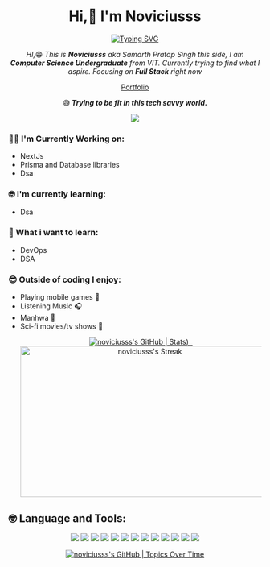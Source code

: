 <h1 align="center">Hi,👋 I'm Noviciusss</h1>
<p align="center">
  <a href="https://git.io/typing-svg"><img src="https://readme-typing-svg.demolab.com?font=Fira+Code&weight=100&pause=1000&center=true&vCenter=true&random=true&height=60&lines=Aspiring+AI+and+ML+engineer;Diving+into+Full+Stack;Computer+Science+Undergraduate;Knowledge+Hungry" alt="Typing SVG" /></a>
</p>
<p align="center">
  <em>
  HI,</em>😁<em> This is <b>Noviciusss</b> aka Samarth Pratap Singh this side, I am <b> Computer Science Undergraduate</b> from VIT. Currently trying to find what I aspire. Focusing on <b>Full Stack</b> right now
  </em>
  </p>
<p align="center">
    <a href="https://noviciusss.github.io/portfolio/" styles="text-decoration :None">Portfolio</a>
</p>
<p align="center">
  😅<em><b> Trying to be fit in this tech savvy world.</b></em>
</p>
<p align="center">
  <a href="https://github.com/noviciusss/github-profile-views-counter">
    <img src="https://komarev.com/ghpvc/?username=noviciusss&style=for-the-badge">
  </a>
</p>

### :technologist: I'm Currently Working on:


- NextJs
- Prisma and Database libraries 
-  Dsa 
### :nerd_face: I'm currently learning:

- Dsa


### 🤔  What i want to learn:
- DevOps
- DSA 
### 😎 Outside of coding I enjoy:

- Playing mobile games 📱
- Listening Music 🎧
- Manhwa 📖
- Sci-fi movies/tv shows :vulcan_salute:
  <p align="center">
  <a href="https://quine.sh?utm_source=widgets&utm_campaign=noviciusss">
    <img src="https://stats.quine.sh/noviciusss/github?theme=dark" alt="noviciusss's GitHub | Stats">)&nbsp;&nbsp;
   <img alt="noviciusss's Streak" src="https://github-readme-streak-stats.herokuapp.com/?user=noviciusss&amp;theme=vue-dark&amp;hide_border=true" width="500" height="300">
  </a>
</p>

<h2>🤓 Language and Tools: </h2>
<p align="center">
<!--Html--><img src ="https://img.shields.io/badge/-HTML5-%23E34F26?logo=html5&logoColor=white&style=for-the-badge">
<!--Css--><img src ="https://img.shields.io/badge/-css3-%231572B6?logo=css3&logoColor=white&style=for-the-badge">
<!--js--><img src ="https://img.shields.io/badge/-JavaScript-F7DF1E?logo=javascript&logoColor=black&style=for-the-badge">
<!--express--><img src="https://img.shields.io/badge/Express%20js-000000?style=for-the-badge&logo=express&logoColor=white"> 
<!--python--><img src ="https://img.shields.io/badge/python-3670A0?style=for-the-badge&logo=python&logoColor=ffdd54">
<!--React--><img src="https://shields.io/badge/react-black?logo=react&style=for-the-badge">
<!--c+--><img src ="https://img.shields.io/badge/-C++-%2300599C?logo=cplusplus&logoColor=white&style=for-the-badge">
<!--Figma--><img src ="https://img.shields.io/badge/figma-F24E1E?logo=figma&logoColor=white&style=for-the-badge">
<!--github--><img src ="https://img.shields.io/badge/GitHub-black?logo=github&logoColor=white&style=for-the-badge">
<!--git--><img src ="https://img.shields.io/badge/Git-F24E1E?logo=git&logoColor=white&style=for-the-badge">
<!--tkinter--><img src ="https://img.shields.io/badge/tkinter-grey?&style=for-the-badge">
<!--customtkinter--><img src ="https://img.shields.io/badge/CustomTkinter-344472?&style=for-the-badge">
<!--git--><img src ="https://img.shields.io/badge/Gui%20library-F96167?&style=for-the-badge">



</p>

<p align="center">
  <a href="https://quine.sh?utm_source=widgets&utm_campaign=noviciusss">
    <img src="https://stats.quine.sh/noviciusss/topics-over-time?theme=dark" alt="noviciusss's GitHub | Topics Over Time">
  </a>
</p>
  <!---
noviciusss/noviciusss is a ✨ special ✨ repository because its `README.md` (this file) appears on your GitHub profile.
You can click the Preview link to take a look at your changes.
--->
